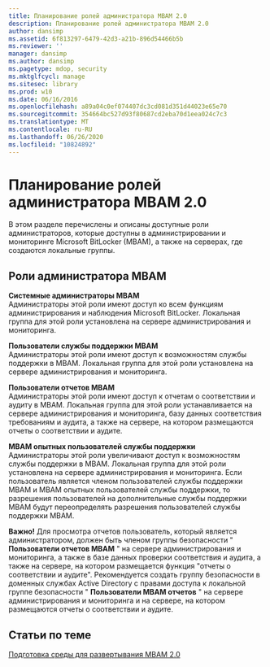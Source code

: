 ```yaml
---
title: Планирование ролей администратора MBAM 2.0
description: Планирование ролей администратора MBAM 2.0
author: dansimp
ms.assetid: 6f813297-6479-42d3-a21b-896d54466b5b
ms.reviewer: ''
manager: dansimp
ms.author: dansimp
ms.pagetype: mdop, security
ms.mktglfcycl: manage
ms.sitesec: library
ms.prod: w10
ms.date: 06/16/2016
ms.openlocfilehash: a89a04c0ef074407dc3cd081d351d44023e65e70
ms.sourcegitcommit: 354664bc527d93f80687cd2eba70d1eea024c7c3
ms.translationtype: MT
ms.contentlocale: ru-RU
ms.lasthandoff: 06/26/2020
ms.locfileid: "10824892"
---
```

# Планирование ролей администратора MBAM 2.0


В этом разделе перечислены и описаны доступные роли администраторов, которые доступны в администрировании и мониторинге Microsoft BitLocker (MBAM), а также на серверах, где создаются локальные группы.

## Роли администратора MBAM


<a href="" id="---------------mbam-system-administrators"></a> **Системные администраторы MBAM**  
Администраторы этой роли имеют доступ ко всем функциям администрирования и наблюдения Microsoft BitLocker. Локальная группа для этой роли установлена на сервере администрирования и мониторинга.

<a href="" id="---------------mbam-helpdesk-users"></a> **Пользователи службы поддержки MBAM**  
Администраторы этой роли имеют доступ к возможностям службы поддержки в MBAM. Локальная группа для этой роли установлена на сервере администрирования и мониторинга.

<a href="" id="---------------mbam-report-users"></a> **Пользователи отчетов MBAM**  
Администраторы этой роли имеют доступ к отчетам о соответствии и аудиту в MBAM. Локальная группа для этой роли устанавливается на сервере администрирования и мониторинга, базу данных соответствия требованиям и аудита, а также на сервере, на котором размещаются отчеты о соответствии и аудите.

<a href="" id="---------------mbam-advanced-helpdesk-users"></a> **MBAM опытных пользователей службы поддержки**  
Администраторы этой роли увеличивают доступ к возможностям службы поддержки в MBAM. Локальная группа для этой роли установлена на сервере администрирования и мониторинга. Если пользователь является членом пользователей службы поддержки MBAM и MBAM опытных пользователей службы поддержки, то разрешения пользователей на дополнительные службы поддержки MBAM будут переопределять разрешения пользователей службы поддержки MBAM.

**Важно!**  Для просмотра отчетов пользователь, который является администратором, должен быть членом группы безопасности " **Пользователи отчетов MBAM** " на сервере администрирования и мониторинга, а также в базе данных проверки соответствия и аудита, а также на сервере, на котором размещается функция "отчеты о соответствии и аудите". Рекомендуется создать группу безопасности в доменных службах Active Directory с правами доступа к локальной группе безопасности " **Пользователи MBAM отчетов** " на сервере администрирования и мониторинга и на сервере, на котором размещаются отчеты о соответствии и аудите.

 

## Статьи по теме


[Подготовка среды для развертывания MBAM 2.0](preparing-your-environment-for-mbam-20-mbam-2.md)

 

 





